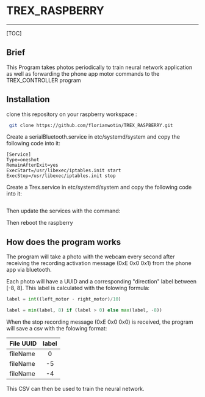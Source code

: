 # TREX_RASPBERRY
---

[TOC]

## Brief
This Program takes photos periodically to train neural network application as well as forwarding the phone app motor commands to the TREX_CONTROLLER program

## Installation

clone this repository on your raspberry workspace :
```bash
 git clone https://github.com/florianwotin/TREX_RASPBERRY.git
```

Create a serialBluetooth.service in etc/systemd/system and copy the following code into it:
```[Service]
[Service]
Type=oneshot
RemainAfterExit=yes
ExecStart=/usr/libexec/iptables.init start
ExecStop=/usr/libexec/iptables.init stop

```

Create a Trex.service in etc/systemd/system and copy the following code into it:
```bash

```

Then update the services with the command:

Then reboot the raspberry

## How does the program works
The program will take a photo with the webcam every second after receiving the recording activation message (0xE 0x0 0x1) from the phone app via bluetooth.

Each photo will have a UUID and a corresponding "direction" label between [-8, 8].
This label is calculated with the folowing formula:

```python
label = int((left_motor - right_motor)/10) 

label = min(label, 8) if (label > 0) else max(label, -8))
```


When the stop recording message (0xE 0x0 0x0) is received, the program will save a csv with the folowing format:

| File UUID | label |
| --------- |:-----:|
| fileName  |   0   |
| fileName  |  -5   |
| fileName  |  -4   | 

This CSV can then be used to train the neural network.
